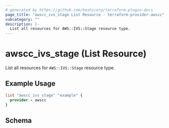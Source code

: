 ```yaml
---
# generated by https://github.com/hashicorp/terraform-plugin-docs
page_title: "awscc_ivs_stage List Resource - terraform-provider-awscc"
subcategory: ""
description: |-
  List all resources for AWS::IVS::Stage resource type.
---
```


# awscc_ivs_stage (List Resource)

List all resources for `AWS::IVS::Stage` resource type.

## Example Usage

```terraform
list "awscc_ivs_stage" "example" {
  provider = awscc
}
```

<!-- schema generated by tfplugindocs -->
## Schema
